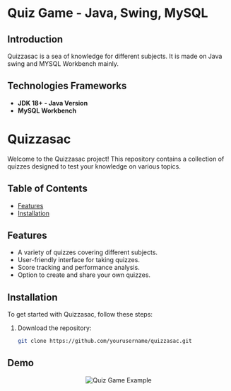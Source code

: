 <!--Project Name-->
<h1>Quiz Game - Java, Swing, MySQL</h1>

<!--Introduction-->
<h2>Introduction</h2>
Quizzasac is a sea of knowledge for different subjects. It is made on Java swing and MYSQL Workbench mainly.

<!--Technologies/Frameworks-->
<h2>Technologies Frameworks</h2>
<ul>
  <li><b>JDK 18+ - Java Version</b></li>
  <li><b>MySQL Workbench</b></li>
</ul>

<!--Features-->
# Quizzasac

Welcome to the Quizzasac project! This repository contains a collection of quizzes designed to test your knowledge on various topics. 

## Table of Contents

- [Features](#features)
- [Installation](#installation)

## Features

- A variety of quizzes covering different subjects.
- User-friendly interface for taking quizzes.
- Score tracking and performance analysis.
- Option to create and share your own quizzes.

## Installation

To get started with Quizzasac, follow these steps:

1. Download the repository:
   ```bash
   git clone https://github.com/yourusername/quizzasac.git

## Demo
<p align="center">
  <img src="https://github.com/curadProgrammer/Java-Swing-MySQL-Quiz-Game/blob/main/quiz_gmae.gif" alt="Quiz Game Example">
</p>





